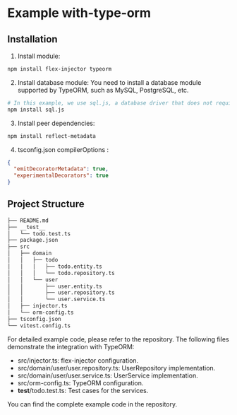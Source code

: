 # Example with-type-orm

## Installation

1. Install module:

```bash
npm install flex-injector typeorm
```

2. Install database module:
   You need to install a database module supported by TypeORM, such as MySQL, PostgreSQL, etc.

```bash
# In this example, we use sql.js, a database driver that does not require any additional setup for demonstration purposes.
npm install sql.js
```

3. Install peer dependencies:

```bash
npm install reflect-metadata
```

4. tsconfig.json compilerOptions :

```json
{
  "emitDecoratorMetadata": true,
  "experimentalDecorators": true
}
```

## Project Structure

```bash
├── README.md
├── __test__
│   └── todo.test.ts
├── package.json
├── src
│   ├── domain
│   │   ├── todo
│   │   │   ├── todo.entity.ts
│   │   │   └── todo.repository.ts
│   │   └── user
│   │       ├── user.entity.ts
│   │       ├── user.repository.ts
│   │       └── user.service.ts
│   ├── injector.ts
│   └── orm-config.ts
├── tsconfig.json
└── vitest.config.ts
```

For detailed example code, please refer to the repository. The following files demonstrate the integration with TypeORM:

- src/injector.ts: flex-injector configuration.
- src/domain/user/user.repository.ts: UserRepository implementation.
- src/domain/user/user.service.ts: UserService implementation.
- src/orm-config.ts: TypeORM configuration.
- **test**/todo.test.ts: Test cases for the services.

You can find the complete example code in the repository.
